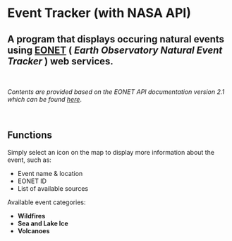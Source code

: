 # Event Tracker (with NASA API)

## A program that displays occuring natural events using [EONET](https://api.nasa.gov/) ( *Earth Observatory Natural Event Tracker* ) web services. 

<br />

*Contents are provided based on the EONET API documentation version 2.1 which can be found* [*here*](https://eonet.sci.gsfc.nasa.gov/docs/v2.1).

<br />

## Functions

Simply select an icon on the map to display more information about the event, such as:
- Event name & location
- EONET ID
- List of available sources

Available event categories:
- **Wildfires**
- **Sea and Lake Ice**
- **Volcanoes**
